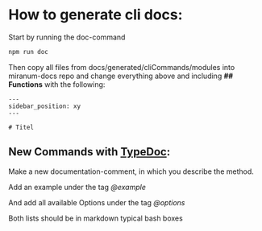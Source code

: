 # How to generate cli docs:

Start by running the doc-command
``` bash
npm run doc
```

Then copy all files from docs/generated/cliCommands/modules into miranum-docs repo
and change everything above and including **## Functions** with the following:
```
---
sidebar_position: xy
---

# Titel

```

## New Commands with [TypeDoc](https://typedoc.org/):

Make a new documentation-comment, in which you describe the method.

Add an example under the tag *@example*

And add all available Options under the tag *@options*

Both lists should be in markdown typical bash boxes
